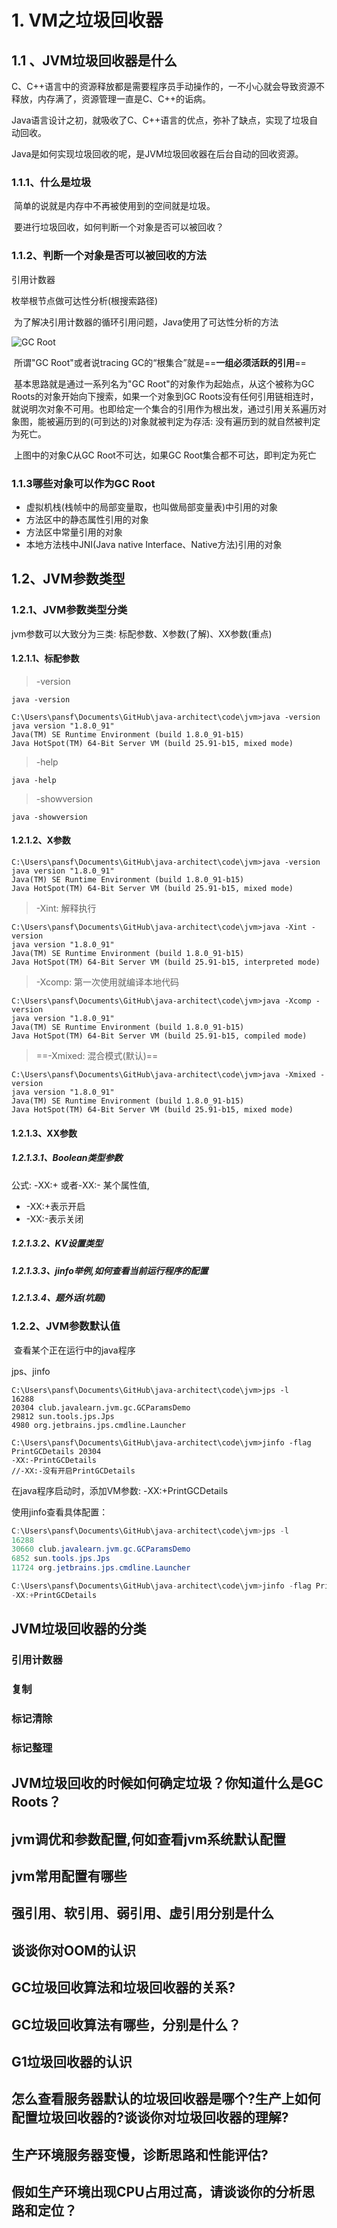 

# 1. VM之垃圾回收器

## 1.1 、JVM垃圾回收器是什么

​	C、C++语言中的资源释放都是需要程序员手动操作的，一不小心就会导致资源不释放，内存满了，资源管理一直是C、C++的诟病。

​	Java语言设计之初，就吸收了C、C++语言的优点，弥补了缺点，实现了垃圾自动回收。

​	Java是如何实现垃圾回收的呢，是JVM垃圾回收器在后台自动的回收资源。



### 1.1.1、什么是垃圾

​	简单的说就是内存中不再被使用到的空间就是垃圾。

​	要进行垃圾回收，如何判断一个对象是否可以被回收？

### 1.1.2、判断一个对象是否可以被回收的方法

引用计数器

枚举根节点做可达性分析(根搜索路径)

​	为了解决引用计数器的循环引用问题，Java使用了可达性分析的方法

![GC Root](./images/GC-ROOT.png)

​	所谓"GC Root"或者说tracing GC的“根集合”就是==**一组必须活跃的引用**==

​	基本思路就是通过一系列名为"GC Root"的对象作为起始点，从这个被称为GC Roots的对象开始向下搜索，如果一个对象到GC Roots没有任何引用链相连时，就说明次对象不可用。也即给定一个集合的引用作为根出发，通过引用关系遍历对象图，能被遍历到的(可到达的)对象就被判定为存活: 没有遍历到的就自然被判定为死亡。

​	上图中的对象C从GC Root不可达，如果GC Root集合都不可达，即判定为死亡



### 1.1.3哪些对象可以作为GC Root

* 虚拟机栈(栈帧中的局部变量取，也叫做局部变量表)中引用的对象
* 方法区中的静态属性引用的对象
* 方法区中常量引用的对象
* 本地方法栈中JNI(Java native Interface、Native方法)引用的对象



## 1.2、JVM参数类型

### 1.2.1、JVM参数类型分类

jvm参数可以大致分为三类: 标配参数、X参数(了解)、XX参数(重点)



#### 1.2.1.1、标配参数

> -version

```shell
java -version

C:\Users\pansf\Documents\GitHub\java-architect\code\jvm>java -version
java version "1.8.0_91"
Java(TM) SE Runtime Environment (build 1.8.0_91-b15)
Java HotSpot(TM) 64-Bit Server VM (build 25.91-b15, mixed mode)
```

> -help

```shell
java -help
```

> -showversion

```shell
java -showversion
```

#### 1.2.1.2、X参数

```shell
C:\Users\pansf\Documents\GitHub\java-architect\code\jvm>java -version
java version "1.8.0_91"
Java(TM) SE Runtime Environment (build 1.8.0_91-b15)
Java HotSpot(TM) 64-Bit Server VM (build 25.91-b15, mixed mode)
```

> -Xint: 解释执行

```shell
C:\Users\pansf\Documents\GitHub\java-architect\code\jvm>java -Xint -version
java version "1.8.0_91"
Java(TM) SE Runtime Environment (build 1.8.0_91-b15)
Java HotSpot(TM) 64-Bit Server VM (build 25.91-b15, interpreted mode)
```

> -Xcomp: 第一次使用就编译本地代码

```shell
C:\Users\pansf\Documents\GitHub\java-architect\code\jvm>java -Xcomp -version
java version "1.8.0_91"
Java(TM) SE Runtime Environment (build 1.8.0_91-b15)
Java HotSpot(TM) 64-Bit Server VM (build 25.91-b15, compiled mode)
```

> ==-Xmixed: 混合模式(默认)==

```shell
C:\Users\pansf\Documents\GitHub\java-architect\code\jvm>java -Xmixed -version
java version "1.8.0_91"
Java(TM) SE Runtime Environment (build 1.8.0_91-b15)
Java HotSpot(TM) 64-Bit Server VM (build 25.91-b15, mixed mode)
```





#### 1.2.1.3、XX参数

##### 1.2.1.3.1、Boolean类型参数

公式: -XX:+ 或者-XX:- 某个属性值,

* -XX:+表示开启
* -XX:-表示关闭

##### 1.2.1.3.2、KV设置类型

##### 1.2.1.3.3、jinfo举例,如何查看当前运行程序的配置

##### 1.2.1.3.4、题外话(坑题)





### 1.2.2、JVM参数默认值

​	查看某个正在运行中的java程序

jps、jinfo

```shell
C:\Users\pansf\Documents\GitHub\java-architect\code\jvm>jps -l
16288
20304 club.javalearn.jvm.gc.GCParamsDemo
29812 sun.tools.jps.Jps
4980 org.jetbrains.jps.cmdline.Launcher
```



```shell
C:\Users\pansf\Documents\GitHub\java-architect\code\jvm>jinfo -flag PrintGCDetails 20304
-XX:-PrintGCDetails
//-XX:-没有开启PrintGCDetails

```

在java程序启动时，添加VM参数: -XX:+PrintGCDetails



使用jinfo查看具体配置：

```java
C:\Users\pansf\Documents\GitHub\java-architect\code\jvm>jps -l
16288
30660 club.javalearn.jvm.gc.GCParamsDemo
6852 sun.tools.jps.Jps
11724 org.jetbrains.jps.cmdline.Launcher

C:\Users\pansf\Documents\GitHub\java-architect\code\jvm>jinfo -flag PrintGCDetails 30660
-XX:+PrintGCDetails

```



## JVM垃圾回收器的分类

### 引用计数器

### 复制

### 标记清除

### 标记整理





## JVM垃圾回收的时候如何确定垃圾？你知道什么是GC Roots？



## jvm调优和参数配置,何如查看jvm系统默认配置

## jvm常用配置有哪些

## 强引用、软引用、弱引用、虚引用分别是什么

## 谈谈你对OOM的认识

## GC垃圾回收算法和垃圾回收器的关系?

## GC垃圾回收算法有哪些，分别是什么？

## G1垃圾回收器的认识

## 怎么查看服务器默认的垃圾回收器是哪个?生产上如何配置垃圾回收器的?谈谈你对垃圾回收器的理解?

## 生产环境服务器变慢，诊断思路和性能评估?

## 假如生产环境出现CPU占用过高，请谈谈你的分析思路和定位？

## 

